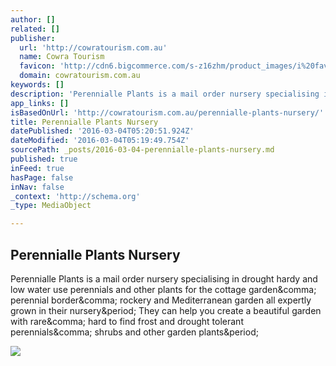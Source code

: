 ```yaml
---
author: []
related: []
publisher:
  url: 'http://cowratourism.com.au'
  name: Cowra Tourism
  favicon: 'http://cdn6.bigcommerce.com/s-z16zhm/product_images/i%20favicon%20.jpg'
  domain: cowratourism.com.au
keywords: []
description: 'Perennialle Plants is a mail order nursery specialising in drought hardy and low water use perennials and other plants for the cottage garden, perennial border, rockery and Mediterranean garden all expertly grown in their nursery. They can help you create a beautiful garden with rare, hard to find frost and drought tolerant perennials, shrubs and other garden plants.'
app_links: []
isBasedOnUrl: 'http://cowratourism.com.au/perennialle-plants-nursery/'
title: Perennialle Plants Nursery
datePublished: '2016-03-04T05:20:51.924Z'
dateModified: '2016-03-04T05:19:49.754Z'
sourcePath: _posts/2016-03-04-perennialle-plants-nursery.md
published: true
inFeed: true
hasPage: false
inNav: false
_context: 'http://schema.org'
_type: MediaObject

---
```

<article style=""><h1>Perennialle Plants Nursery</h1><p>Perennialle Plants is a mail order nursery specialising in drought hardy and low water use perennials and other plants for the cottage garden&amp;comma; perennial border&amp;comma; rockery and Mediterranean garden all expertly grown in their nursery&amp;period; They can help you create a beautiful garden with rare&amp;comma; hard to find frost and drought tolerant perennials&amp;comma; shrubs and other garden plants&amp;period;</p><img src="http://cdn6.bigcommerce.com/s-z16zhm/products/156/images/366/Gaura_Gwennyths_Pink___65326.1430104522.1200.1200.jpg?c=2" /></article>